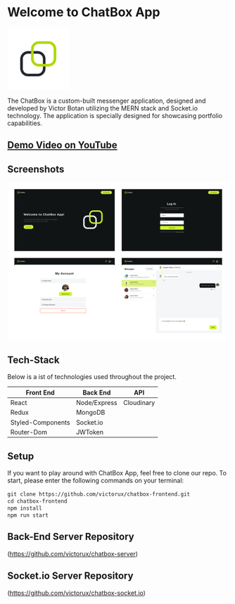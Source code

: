 # Welcome to ChatBox App

<img src="/public/logo.webp" width="140" >

The ChatBox is a custom-built messenger application, designed and developed by Victor Botan utilizing the MERN stack and Socket.io technology. The application is specially designed for showcasing portfolio capabilities.

## [Demo Video on YouTube](https://youtube.com)
## Screenshots
<img src="/public/screenshots.webp">

## Tech-Stack

Below is a ist of technologies used throughout the project.

| Front End | Back End | API |
| --- | --- | --- |
| React | Node/Express | Cloudinary |
| Redux | MongoDB |
| Styled-Components | Socket.io |
| Router-Dom | JWToken |

## Setup

If you want to play around with ChatBox App, feel free to clone our repo. To start, please enter the following commands on your terminal:

```
git clone https://github.com/victorux/chatbox-frontend.git
cd chatbox-frontend
npm install
npm run start
```

## Back-End Server Repository

(https://github.com/victorux/chatbox-server)

## Socket.io Server Repository

(https://github.com/victorux/chatbox-socket.io)